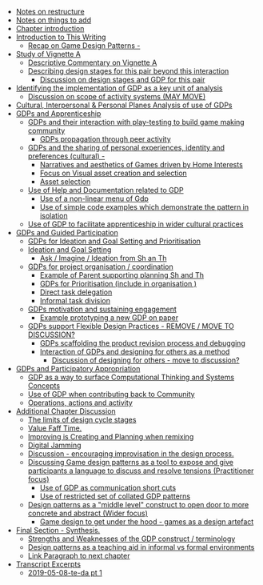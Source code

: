 -   [Notes on restructure](#notes-on-restructure)
-   [Notes on things to add](#notes-on-things-to-add)
-   [Chapter introduction](#chapter-introduction)
-   [Introduction to This Writing](#introduction-to-this-writing)
    -   [Recap on Game Design
        Patterns -](#recap-on-game-design-patterns--)
-   [Study of Vignette A](#study-of-vignette-a)
    -   [Descriptive Commentary on Vignette
        A](#descriptive-commentary-on-vignette-a)
    -   [Describing design stages for this pair beyond this
        interaction](#describing-design-stages-for-this-pair-beyond-this-interaction)
        -   [Discussion on design stages and GDP for this
            pair](#discussion-on-design-stages-and-gdp-for-this-pair)
-   [Identifying the implementation of GDP as a key unit of
    analysis](#identifying-the-implementation-of-gdp-as-a-key-unit-of-analysis)
    -   [Discussion on scope of activity systems (MAY
        MOVE)](#discussion-on-scope-of-activity-systems-may-move)
-   [Cultural, Interpersonal & Personal Planes Analysis of use of
    GDPs](#cultural-interpersonal-personal-planes-analysis-of-use-of-gdps)
-   [GDPs and Apprenticeship](#gdps-and-apprenticeship)
    -   [GDPs and their interaction with play-testing to build game
        making
        community](#gdps-and-their-interaction-with-play-testing-to-build-game-making-community)
        -   [GDPs propagation through peer
            activity](#gdps-propagation-through-peer-activity)
    -   [GDPs and the sharing of personal experiences, identity and
        preferences
        (cultural) -](#gdps-and-the-sharing-of-personal-experiences-identity-and-preferences-cultural--)
        -   [Narratives and aesthetics of Games driven by Home
            Interests](#narratives-and-aesthetics-of-games-driven-by-home-interests)
        -   [Focus on Visual asset creation and
            selection](#focus-on-visual-asset-creation-and-selection)
        -   [Asset selection](#asset-selection)
    -   [Use of Help and Documentation related to
        GDP](#use-of-help-and-documentation-related-to-gdp)
        -   [Use of a non-linear menu of
            Gdp](#use-of-a-non-linear-menu-of-gdp)
        -   [Use of simple code examples which demonstrate the pattern
            in
            isolation](#use-of-simple-code-examples-which-demonstrate-the-pattern-in-isolation)
    -   [Use of GDP to facilitate apprenticeship in wider cultural
        practices](#use-of-gdp-to-facilitate-apprenticeship-in-wider-cultural-practices)
-   [GDPs and Guided Participation](#gdps-and-guided-participation)
    -   [GDPs for Ideation and Goal Setting and
        Prioritisation](#gdps-for-ideation-and-goal-setting-and-prioritisation)
    -   [Ideation and Goal Setting](#ideation-and-goal-setting)
        -   [Ask / Imagine / Ideation from Sh an
            Th](#ask-imagine-ideation-from-sh-an-th)
    -   [GDPs for project organisation /
        coordination](#gdps-for-project-organisation-coordination)
        -   [Example of Parent supporting planning Sh and
            Th](#example-of-parent-supporting-planning-sh-and-th)
        -   [GDPs for Prioritisation (include in organisation
            )](#gdps-for-prioritisation-include-in-organisation)
        -   [Direct task delegation](#direct-task-delegation)
        -   [Informal task division](#informal-task-division)
    -   [GDPs motivation and sustaining
        engagement](#gdps-motivation-and-sustaining-engagement)
        -   [Example prototyping a new GDP on
            paper](#example-prototyping-a-new-gdp-on-paper)
    -   [GDPs support Flexible Design Practices - REMOVE / MOVE TO
        DISCUSSION?](#gdps-support-flexible-design-practices---remove-move-to-discussion)
        -   [GDPs scaffolding the product revision process and
            debugging](#gdps-scaffolding-the-product-revision-process-and-debugging)
        -   [Interaction of GDPs and designing for others as a
            method](#interaction-of-gdps-and-designing-for-others-as-a-method)
            -   [Discussion of designing for others - move to
                discussion?](#discussion-of-designing-for-others---move-to-discussion)
-   [GDPs and Participatory
    Appropriation](#gdps-and-participatory-appropriation)
    -   [GDP as a way to surface Computational Thinking and Systems
        Concepts](#gdp-as-a-way-to-surface-computational-thinking-and-systems-concepts)
    -   [Use of GDP when contributing back to
        Community](#use-of-gdp-when-contributing-back-to-community)
    -   [Operations, actions and
        activity](#operations-actions-and-activity)
-   [Additional Chapter Discussion](#additional-chapter-discussion)
    -   [The limits of design cycle
        stages](#the-limits-of-design-cycle-stages)
    -   [Value Faff Time.](#value-faff-time.)
    -   [Improving is Creating and Planning when
        remixing](#improving-is-creating-and-planning-when-remixing)
    -   [Digital Jamming](#digital-jamming)
    -   [Discussion - encouraging improvisation in the design
        process.](#discussion---encouraging-improvisation-in-the-design-process.)
    -   [Discussing Game design patterns as a tool to expose and give
        participants a language to discuss and resolve tensions
        (Practitioner
        focus)](#discussing-game-design-patterns-as-a-tool-to-expose-and-give-participants-a-language-to-discuss-and-resolve-tensions-practitioner-focus)
        -   [Use of GDP as communication short
            cuts](#use-of-gdp-as-communication-short-cuts)
        -   [Use of restricted set of collated GDP
            patterns](#use-of-restricted-set-of-collated-gdp-patterns)
    -   [Design patterns as a "middle level" construct to open door to
        more concrete and abstract (Wider
        focus)](#design-patterns-as-a-middle-level-construct-to-open-door-to-more-concrete-and-abstract-wider-focus)
        -   [Game design to get under the hood - games as a design
            artefact](#game-design-to-get-under-the-hood---games-as-a-design-artefact)
-   [Final Section - Synthesis.](#final-section---synthesis.)
    -   [Strengths and Weaknesses of the GDP construct /
        terminology](#strengths-and-weaknesses-of-the-gdp-construct-terminology)
    -   [Design patterns as a teaching aid in informal vs formal
        environments](#design-patterns-as-a-teaching-aid-in-informal-vs-formal-environments)
    -   [Link Paragraph to next
        chapter](#link-paragraph-to-next-chapter)
-   [Transcript Excerpts](#transcript-excerpts)
    -   [2019-05-08-te-da pt 1](#te-da-pt-1)
